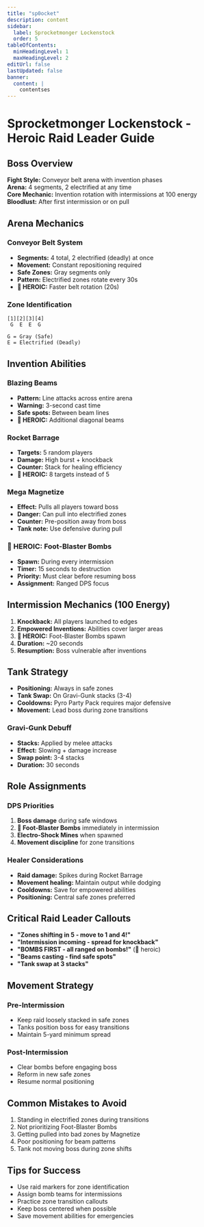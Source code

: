 ```yaml
---
title: "sp0ocket"
description: content
sidebar:
  label: Sprocketmonger Lockenstock
  order: 5
tableOfContents:
  minHeadingLevel: 1
  maxHeadingLevel: 2
editUrl: false
lastUpdated: false
banner:
  content: |
    contentses
---
```


# Sprocketmonger Lockenstock - Heroic Raid Leader Guide

## Boss Overview

**Fight Style:** Conveyor belt arena with invention phases  
**Arena:** 4 segments, 2 electrified at any time  
**Core Mechanic:** Invention rotation with intermissions at 100 energy
**Bloodlust:** After first intermission or on pull

## Arena Mechanics

### Conveyor Belt System

- **Segments:** 4 total, 2 electrified (deadly) at once
- **Movement:** Constant repositioning required
- **Safe Zones:** Gray segments only
- **Pattern:** Electrified zones rotate every 30s
- **🔴 HEROIC:** Faster belt rotation (20s)

### Zone Identification

```
[1][2][3][4]
 G  E  E  G

G = Gray (Safe)
E = Electrified (Deadly)
```

## Invention Abilities

### Blazing Beams

- **Pattern:** Line attacks across entire arena
- **Warning:** 3-second cast time
- **Safe spots:** Between beam lines
- **🔴 HEROIC:** Additional diagonal beams

### Rocket Barrage

- **Targets:** 5 random players
- **Damage:** High burst + knockback
- **Counter:** Stack for healing efficiency
- **🔴 HEROIC:** 8 targets instead of 5

### Mega Magnetize

- **Effect:** Pulls all players toward boss
- **Danger:** Can pull into electrified zones
- **Counter:** Pre-position away from boss
- **Tank note:** Use defensive during pull

### 🔴 HEROIC: Foot-Blaster Bombs

- **Spawn:** During every intermission
- **Timer:** 15 seconds to destruction
- **Priority:** Must clear before resuming boss
- **Assignment:** Ranged DPS focus

## Intermission Mechanics (100 Energy)

1. **Knockback:** All players launched to edges
2. **Empowered Inventions:** Abilities cover larger areas
3. **🔴 HEROIC:** Foot-Blaster Bombs spawn
4. **Duration:** ~20 seconds
5. **Resumption:** Boss vulnerable after inventions

## Tank Strategy

- **Positioning:** Always in safe zones
- **Tank Swap:** On Gravi-Gunk stacks (3-4)
- **Cooldowns:** Pyro Party Pack requires major defensive
- **Movement:** Lead boss during zone transitions

### Gravi-Gunk Debuff

- **Stacks:** Applied by melee attacks
- **Effect:** Slowing + damage increase
- **Swap point:** 3-4 stacks
- **Duration:** 30 seconds

## Role Assignments

### DPS Priorities

1. **Boss damage** during safe windows
2. **🔴 Foot-Blaster Bombs** immediately in intermission
3. **Electro-Shock Mines** when spawned
4. **Movement discipline** for zone transitions

### Healer Considerations

- **Raid damage:** Spikes during Rocket Barrage
- **Movement healing:** Maintain output while dodging
- **Cooldowns:** Save for empowered abilities
- **Positioning:** Central safe zones preferred

## Critical Raid Leader Callouts

- **"Zones shifting in 5 - move to 1 and 4!"**
- **"Intermission incoming - spread for knockback"**
- **"BOMBS FIRST - all ranged on bombs!"** (🔴 heroic)
- **"Beams casting - find safe spots"**
- **"Tank swap at 3 stacks"**

## Movement Strategy

### Pre-Intermission

- Keep raid loosely stacked in safe zones
- Tanks position boss for easy transitions
- Maintain 5-yard minimum spread

### Post-Intermission

- Clear bombs before engaging boss
- Reform in new safe zones
- Resume normal positioning

## Common Mistakes to Avoid

1. Standing in electrified zones during transitions
2. Not prioritizing Foot-Blaster Bombs
3. Getting pulled into bad zones by Magnetize
4. Poor positioning for beam patterns
5. Tank not moving boss during zone shifts

## Tips for Success

- Use raid markers for zone identification
- Assign bomb teams for intermissions
- Practice zone transition callouts
- Keep boss centered when possible
- Save movement abilities for emergencies
